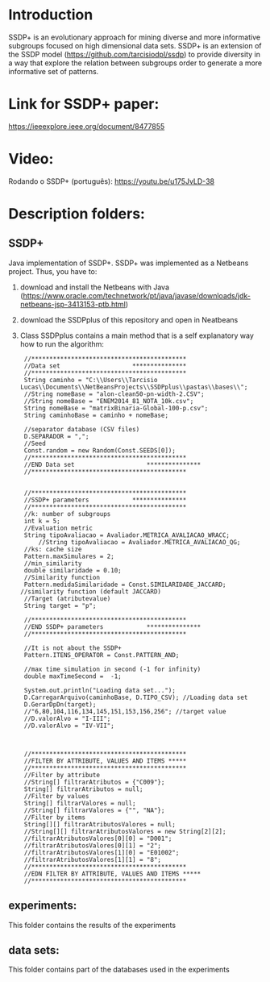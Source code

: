 # Introduction
SSDP+ is an evolutionary approach for mining diverse and more informative subgroups focused on high dimensional data sets. 
SSDP+ is an extension of the SSDP model (https://github.com/tarcisiodpl/ssdp) to provide diversity in a way that explore the relation between subgroups order to generate a more informative set of patterns. 

# Link for SSDP+ paper: 
https://ieeexplore.ieee.org/document/8477855

# Video: 

Rodando o SSDP+ (português): https://youtu.be/u175JvLD-38

# Description folders:

## SSDP+
Java implementation of SSDP+.
SSDP+ was implemented as a Netbeans project. Thus, you have to:
1) download and install the Netbeans with Java (https://www.oracle.com/technetwork/pt/java/javase/downloads/jdk-netbeans-jsp-3413153-ptb.html)
2) download the SSDPplus of this repository and open in Neatbeans
3) Class SSDPplus contains a main method that is a self explanatory way how to run the algorithm:
       
        //*******************************************
        //Data set                    ***************
        //*******************************************
        String caminho = "C:\\Users\\Tarcisio  Lucas\\Documents\\NetBeansProjects\\SSDPplus\\pastas\\bases\\"; 
        //String nomeBase = "alon-clean50-pn-width-2.CSV";
        //String nomeBase = "ENEM2014_81_NOTA_10k.csv";
        String nomeBase = "matrixBinaria-Global-100-p.csv";
        String caminhoBase = caminho + nomeBase;
       
        //separator database (CSV files)
        D.SEPARADOR = ","; 
        //Seed
        Const.random = new Random(Const.SEEDS[0]); 
        //*******************************************
        //END Data set                    ***************
        //*******************************************
        

        //*******************************************
        //SSDP+ parameters            ***************
        //*******************************************
        //k: number of subgroups
        int k = 5; 
        //Evaluation metric
        String tipoAvaliacao = Avaliador.METRICA_AVALIACAO_WRACC; 
            //String tipoAvaliacao = Avaliador.METRICA_AVALIACAO_QG;
        //ks: cache size
        Pattern.maxSimulares = 2; 
        //min_similarity
        double similaridade = 0.10;
        //Similarity function
        Pattern.medidaSimilaridade = Const.SIMILARIDADE_JACCARD; //similarity function (default JACCARD)
        //Target (atributevalue)
        String target = "p";
        
        //*******************************************
        //END SSDP+ parameters            ***************
        //*******************************************
        
        //It is not about the SSDP+
        Pattern.ITENS_OPERATOR = Const.PATTERN_AND;
        
        //max time simulation in second (-1 for infinity)
        double maxTimeSecond =  -1;      
        
        System.out.println("Loading data set...");
        D.CarregarArquivo(caminhoBase, D.TIPO_CSV); //Loading data set        
        D.GerarDpDn(target);
        //"6,80,104,116,134,145,151,153,156,256"; //target value
        //D.valorAlvo = "I-III";
        //D.valorAlvo = "IV-VII";
        
        
        
        //*******************************************
        //FILTER BY ATTRIBUTE, VALUES AND ITEMS *****
        //*******************************************
        //Filter by attribute
        //String[] filtrarAtributos = {"C009"};
        String[] filtrarAtributos = null;
        //Filter by values
        String[] filtrarValores = null;
        //String[] filtrarValores = {"", "NA"};
        //Filter by items
        String[][] filtrarAtributosValores = null;
        //String[][] filtrarAtributosValores = new String[2][2];
        //filtrarAtributosValores[0][0] = "D001";
        //filtrarAtributosValores[0][1] = "2";
        //filtrarAtributosValores[1][0] = "E01002";
        //filtrarAtributosValores[1][1] = "8";
        //*******************************************
        //EDN FILTER BY ATTRIBUTE, VALUES AND ITEMS *****
        //*******************************************
       
        

## experiments:
This folder contains the results of the experiments

## data sets:
This folder contains part of the databases used in the experiments
